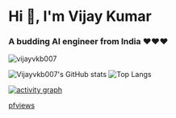 # Hi 👋, I'm Vijay Kumar
### A budding AI engineer from India ❤️❤️❤️

<p align="left"> <img src="https://komarev.com/ghpvc/?username=vijayvkb007&label=Profile%20views&color=0e75b6&style=flat" alt="vijayvkb007" /> </p>

![Vijayvkb007's GitHub stats](https://github-readme-stats.vercel.app/api?username=Vijayvkb007&show_icons=true&theme=tokyonight&rank_icon=github)     ![Top Langs](https://github-readme-stats.vercel.app/api/top-langs/?username=Vijayvkb007&layout=donut&theme=tokyonight)

[![activity graph](https://github-readme-activity-graph.vercel.app/graph?username=Vijayvkb007&theme=github-dark-dimmed&custom_title=05kashyap's%20Activity%20Graph&hide_border=true)](https://github.com/ashutosh00710/github-readme-activity-graph)

[pfviews](https://komarev.com/ghpvc/?username=Vijayvkb007&label=Profile%20views&color=0e75b6&style=flat)
